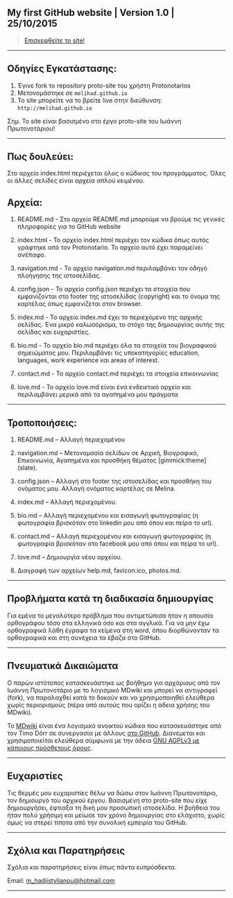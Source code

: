 My first GitHub website | Version 1.0 | 25/10/2015
--------------------------------------------------------------------------------------------------------

> [Επισκεφθείτε το site!](http://melihad.github.io/)

--------------------------------------------------------------------------------------------------------

Οδηγίες Εγκατάστασης:
----------------------

1. Έγινε fork το repository proto-site του χρήστη Protonotarios
2. Μετονομάστηκε σε `melihad.github.io` 
3. To site μπορείτε να το βρείτε live στην διεύθυνση: `http://melihad.github.io`

Σημ. Το site είναι βασισμένο στο έργο proto-site του Ιωάννη Πρωτονοτάριου!

--------------------------------------------------------------------------------------------------------

Πως δουλεύει:
----------------------

Στο αρχείο index.html περιέχεται όλος ο κώδικας του προγράμματος.
Όλες οι άλλες σελίδες είναι αρχεία απλού κειμένου.

Αρχεία:
----------------------

1. README.md - Στο αρχείο README.md μπορούμε να βρούμε τις γενικές πληροφορίες για το GitHub website

2. index.html - Το αρχείο index.html περιέχει τον κώδικα όπως αυτός γράφτηκε από τον Protonotario. Το αρχείο αυτό έχει παραμείνει ανέπαφο.

3. navigation.md - To αρχείο navigation.md περιλαμβάνει τον οδηγό πλοήγησης της ιστοσελίδας.

4. config.json - Το αρχείο config.json περιέχει τα στοιχεία που εμφανίζονται στο footer της ιστοσελίδας (copyright) και το όνομα της καρτέλας όπως εμφανίζεται στον browser.

5. index.md - Το αρχείο index.md έχει το περιεχόμενο της αρχικής σελίδας. Ένα μικρό καλωσόρισμα, το στόχο της δημιουργίας αυτής της σελίδας και ευχαριστίες.

6. bio.md - Το αρχείο bio.md περιέχει όλα τα στοιχεία του βιογραφικού σημειώματος μου. Περιλαμβάνει τις υποκατηγορίες education, languages, work experience και areas of interest.

7. contact.md - Το αρχείο contact.md περιέχει τα στοιχεία επικοινωνίας

8. love.md - Το αρχείο love.md είναι ένα ενδεικτικό αρχείο και περιλαμβάνει μερικά από τα αγαπημένα μου πράγματα

--------------------------------------------------------------------------------------------------------

Τροποποιήσεις:
----------------------

1. README.md – Αλλαγή περιεχομένου

2. navigation.md – Μετονομασία σελίδων σε Αρχική, Βιογραφικό, Επικοινωνία, Αγαπημένα και προσθήκη θέματος [gimmick:theme] (slate).

3. config.json – Αλλαγή στο footer της ιστοσελίδας και προσθήκη του ονόματος μου. Αλλαγή ονόματος καρτέλας σε Melina.

4. index.md – Αλλαγή περιεχομένου.

5. bio.md – Αλλαγή περιεχομένου και εισαγωγή φωτογραφίας (η φωτογραφία βρισκόταν στο linkedin μου από όπου και πείρα το url).

6. contact.md – Αλλαγή περιεχομένου και εισαγωγή φωτογραφίας (η φωτογραφία βρισκόταν στο facebook μου από όπου και πείρα το url).

7. love.md – Δημιουργία νέου αρχείου.

8. Διαγραφή των αρχείων help.md, favicon.ico, photos.md.

--------------------------------------------------------------------------------------------------------

Προβλήματα κατά τη διαδικασία δημιουργίας
----------------------

Για εμένα το μεγαλύτερο πρόβλημα που αντιμετώπισα ήταν η απουσία ορθογράφου τόσο στα ελληνικά όσο και στα αγγλικά.  Για να μην έχω ορθογραφικά λάθη έγραφα τα κείμενα στη word, όπου διορθώνονταν τα ορθογραφικά και στη συνέχεια τα έβαζα στο GitHub.

--------------------------------------------------------------------------------------------------------

Πνευματικά Δικαιώματα
----------------------

Ο παρών ιστότοπος κατασκευάστηκε ως βοήθημα για αρχάριους από τον Ιωάννη Πρωτονοτάριο με το λογισμικό MDwiki και μπορεί να αντιγραφεί (fork), να παραλαχθεί κατά το δοκούν και να χρησιμοποιηθεί ελεύθερα χωρίς περιορισμούς (πέρα από αυτούς που ορίζει η άδεια χρήσης του MDwiki).

Το [ΜDwiki](http://www.mdwiki.info/) είναι ένα λογισμικό ανοικτού κώδικα που κατασκευάστηκε από τον Timo Dörr σε συνεργασία με άλλους [στο GitHub](https://github.com/Dynalon/mdwiki). Διανέμεται και χρησιμοποιείται ελεύθερα σύμφωνα με την άδεια [GNU AGPLv3 με κάποιους πρόσθετους όρους](https://github.com/Dynalon/mdwiki/blob/master/LICENSE.txt).

--------------------------------------------------------------------------------------------------------

Ευχαριστίες
----------------------

Τις θερμές μου ευχαριστίες θέλω να δώσω στον Ιωάννη Πρωτονοτάριο, τον δημιουργό του αρχικού έργου.  Βασισμένη στο proto-site που είχε δημιουργήσει, έφτιαξα τη δική μου προσωπική ιστοσελίδα.  Η βοήθεια του ήταν πολύ χρήσιμη και μείωσε τον χρόνο δημιουργίας στο ελάχιστο, χωρίς όμως να στερεί τίποτα από την συνολική εμπειρία του GitHub.  

--------------------------------------------------------------------------------------------------------

Σχόλια και Παρατηρήσεις 
----------------------

Σχόλια και παρατηρήσεις είναι όπως πάντα ευπρόσδεκτα. 

Email: m_hadjistylianou@hotmail.com

--------------------------------------------------------------------------------------------------------


